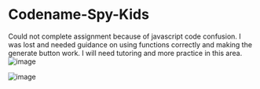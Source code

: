 # Codename-Spy-Kids
Could not complete assignment because of javascript code confusion. I was lost and needed guidance on using functions correctly and making the generate button work. I will need tutoring and more practice in this area.
![image](https://github.com/astrange90/Codename-Spy-Kids/assets/145310116/7a8796fd-0b88-476a-8bb3-3e3ca924e39e)

![image](https://github.com/astrange90/Codename-Spy-Kids/assets/145310116/e3f1ea9c-19f5-4c64-894a-b7f26a6bc763)